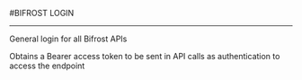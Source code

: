 #BIFROST LOGIN
*************************************
General login for all Bifrost APIs

Obtains a Bearer access token to be sent in API calls as authentication to access the endpoint
